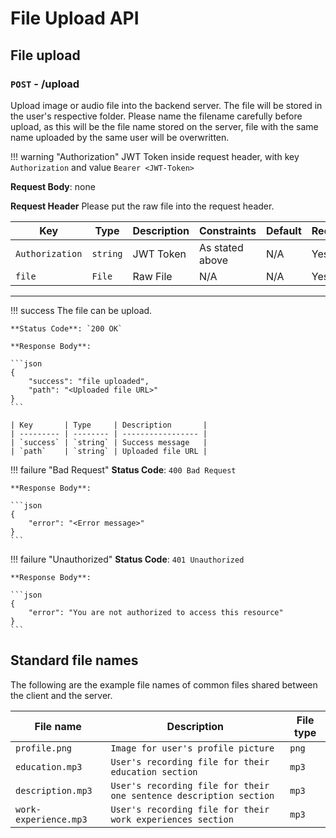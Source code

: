# File Upload API

## File upload

### `POST` - /upload

Upload image or audio file into the backend server. The file will be stored in the user's respective folder. Please name the filename carefully before upload, as this will be the file name stored on the server, file with the same name uploaded by the same user will be overwritten.

!!! warning "Authorization"
    JWT Token inside request header, with key `Authorization` and value `Bearer <JWT-Token>`

**Request Body**: none

**Request Header**
Please put the raw file into the request header.

| Key             | Type     | Description | Constraints     | Default | Required |
| --------------- | -------- | ----------- | --------------- | ------- | -------- |
| `Authorization` | `string` | JWT Token   | As stated above | N/A     | Yes      |
| `file`          | `File`   | Raw File    | N/A             | N/A     | Yes      |




---

!!! success
    The file can be upload.

    **Status Code**: `200 OK`

    **Response Body**:

    ```json
    {
        "success": "file uploaded",
        "path": "<Uploaded file URL>"
    }
    ```

    | Key       | Type     | Description       |
    | --------- | -------- | ----------------- |
    | `success` | `string` | Success message   |
    | `path`    | `string` | Uploaded file URL |


!!! failure "Bad Request"
    **Status Code**: `400 Bad Request`

    **Response Body**:

    ```json
    {
        "error": "<Error message>"
    }
    ```

!!! failure "Unauthorized"
    **Status Code**: `401 Unauthorized`

    **Response Body**:

    ```json
    {
        "error": "You are not authorized to access this resource"
    }
    ```




## Standard file names

The following are the example file names of common files shared between the client and the server.

| File name             | Description                                                        | File type |
| --------------------- | ------------------------------------------------------------------ | --------- |
| `profile.png`         | `Image for user's profile picture`                                 | `png`     |
| `education.mp3`       | `User's recording file for their education section`                | `mp3`     |
| `description.mp3`     | `User's recording file for their one sentence description section` | `mp3`     |
| `work-experience.mp3` | `User's recording file for their work experiences section`         | `mp3`     |
